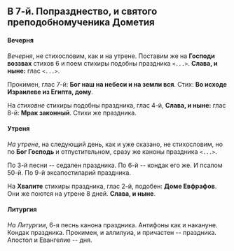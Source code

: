 
## В 7-й. Попразднество, и святого преподобномученика Дометия

#### Вечерня

*Вечерня*, не стихословим, как и на утрене. Поставим же на **Господи воззвах** стихов 6 и
поем стихиры подобны праздника `<...>`. **Слава, и ныне:** глас `<...>`.

Прокимен, глас 7-й: **Бог наш на небеси и на земли вся**. Стих: **Во исходе Израилеве из Египта, дому**.

На *стиховне* стихиры подобны праздника, глас 4-й, **Слава, и ныне:** глас 8-й: 
**Мрак законный**. Стихи же праздника.

#### Утреня

*На утрене*, на следующий день, как и уже сказано, не стихословим, но по **Бог Господь** и отпустительном, 
сразу же каноны праздника `<...>`. 

По 3-й песни -- седален праздника. По 6-й -- кондак его же. И псалом 50-й. 
По 9-й эксапостиларий праздника.

На **Хвалите** стихиры праздника, глас 2-й, подобен: **Доме Евфрафов**. Они же поются на утрене 8 дней. 
**Слава, и ныне**.

#### Литургия

*На Литургии*, 6-я песнь канона праздника. Антифоны как и накануне. Кондак праздника. 
Прокимен, и аллилуиа, и причастен -- праздника. Апостол и Евангелие -- дня. 

